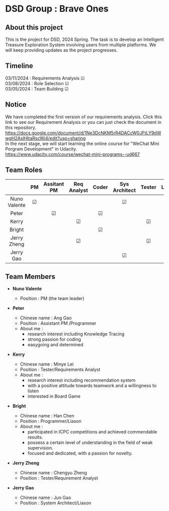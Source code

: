 # DSD Group : Brave Ones
## About this project
This is the project for DSD, 2024 Spring. The task is to develop an Intelligent Treasure Exploration System involving users from multiple platforms. We will keep providing updates as the project progresses.

## Timeline
03/11/2024 : Requirements Analysis &#x2611; <br>
03/08/2024 : Role Selection  &#x2611; <br>
03/05/2024 : Team Building  &#x2611;

## Notice
We have completed the first version of our requirements analysis. Click this link to see our Requirement Analysis or you can just check the document in this repository.<br>
https://docs.google.com/document/d/1Ne3DcNKM5rR4DACcW0JFtLY9dWwgH2AslHItaRscWj4/edit?usp=sharing<br>
In the next stage, we will start learning the online course for "WeChat Mini Porgram Development" in Udacity.<br>
https://www.udacity.com/course/wechat-mini-programs--ud667

## Team Roles
|          |     PM    |    Assitant PM    |    Req Analyst    |    Coder    |    Sys Architect    |    Tester    |    Liason    |  
| :---------: | :---------: | :------------------: |  :-----------------: | :-----------------: |:-----------------------:|  :------------:  | :-------------:  |
|Nuno Valente| &#x2611;  |  |   |   |  &#x2611;  |
|Peter|                |  <center>&#x2611;</center>  |  |  &#x2611;  |
|Kerry|  |  |  &#x2611;  |  |  |  &#x2611;  |
|Bright|  |  |  |  &#x2611;  |  |  |  &#x2611;  |  
|Jerry Zheng|  |  |  &#x2611;  |  |  |  &#x2611;  |
|Jerry Gao|  |  |  |  |  &#x2611;  |  |  &#x2611;  |

## Team Members
+ __Nuno Valente__
  + Position : PM (the team leader)
    
+ __Peter__
  + Chinese name : Ang Gao
  + Position : Assistant PM /Programmer
  + About me : 
    + research interest including Knowledge Tracing
    + strong passion for coding
    + easygoing and determined
    
+ __Kerry__
  + Chinese name : Minye Lei
  + Position : Tester/Requirements Analyst
  + About me :
    + research interest including recommendation system
    + with a positive attitude towards teamwork and a willingness to listen
    + interested in Board Game

+ __Bright__
  + Chinese name : Han Chen
  + Position : Programmer/Liason
  + About me :
    + participated in ICPC competitions and achieved commendable results.
    + possess a certain level of understanding in the field of weak supervision.
    + focused and dedicated, with a passion for novelty.
   
+ __Jerry Zheng__
  + Chinese name : Chengyu Zheng
  + Position : Tester/Requirement Analyst
 
+ __Jerry Gao__
  + Chinese name : Jun Gao
  + Position : System Architect/Liason
  
